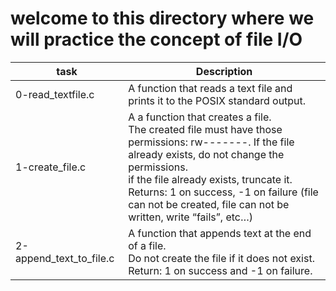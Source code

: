 # welcome to this directory where we will practice the concept of file I/O
| task | Description |
| ---- | ----------- |
| 0-read_textfile.c | A function that reads a text file and prints it to the POSIX standard output. |
| 1-create_file.c | A a function that creates a file. <br/>The created file must have those permissions: rw-------. If the file already exists, do not change the permissions.<br/>if the file already exists, truncate it.<br/>Returns: 1 on success, -1 on failure (file can not be created, file can not be written, write “fails”, etc…) |
| 2-append_text_to_file.c | A function that appends text at the end of a file. <br/> Do not create the file if it does not exist. <br/> Return: 1 on success and -1 on failure. |

